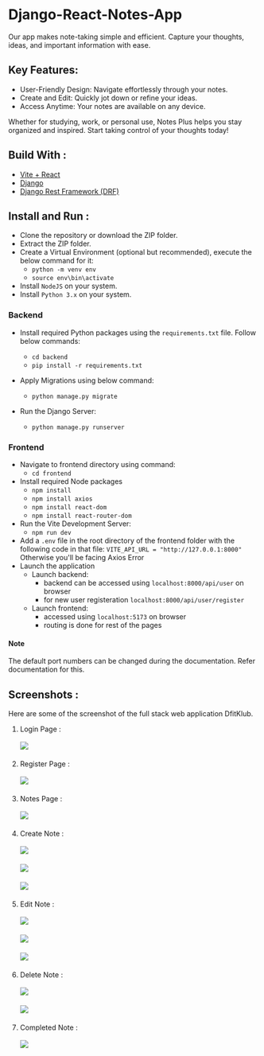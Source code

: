# Django-React-Notes-App

Our app makes note-taking simple and efficient. Capture your thoughts, ideas, and important information with ease.

## Key Features:

-   User-Friendly Design: Navigate effortlessly through your notes.
-   Create and Edit: Quickly jot down or refine your ideas.
-   Access Anytime: Your notes are available on any device.

Whether for studying, work, or personal use, Notes Plus helps you stay organized and inspired. Start taking control of your thoughts today!

## Build With :

<ul>
    <li><a href="https://vitejs.dev/" target="_blank">Vite + React</a></li>
    <li><a href="https://www.djangoproject.com/start/" target="_blank">Django</a></li>
    <li><a href="https://www.django-rest-framework.org/" target="_blank">Django Rest Framework (DRF)</a></li>
</ul>

## Install and Run :

-   Clone the repository or download the ZIP folder.
-   Extract the ZIP folder.
-   Create a Virtual Environment (optional but recommended), execute the below command for it:
    -   `python -m venv env`
    -   `source env\bin\activate`
-   Install `NodeJS` on your system.
-   Install `Python 3.x` on your system.

### Backend

-   Install required Python packages using the `requirements.txt` file. Follow below commands:

    -   `cd backend`
    -   `pip install -r requirements.txt`

-   Apply Migrations using below command:
    -   `python manage.py migrate`
-   Run the Django Server:
    -   `python manage.py runserver`

### Frontend

-   Navigate to frontend directory using command:
    -   `cd frontend`
-   Install required Node packages
    -   `npm install`
    -   `npm install axios`
    -   `npm install react-dom`
    -   `npm install react-router-dom`
-   Run the Vite Development Server:
    -   `npm run dev`
-   Add a `.env` file in the root directory of the frontend folder with the following code in that file:
        `VITE_API_URL = "http://127.0.0.1:8000"`
    Otherwise you'll be facing Axios Error
-   Launch the application
    -   Launch backend:
        -   backend can be accessed using `localhost:8000/api/user` on browser
        -   for new user registeration `localhost:8000/api/user/register`
    -   Launch frontend:
        -   accessed using `localhost:5173` on browser
        -   routing is done for rest of the pages

#### Note

The default port numbers can be changed during the documentation. Refer documentation for this.

## Screenshots :

Here are some of the screenshot of the full stack web application DfitKlub.

1. Login Page :<br><br>
   <img src="./screenshots/login.png"><br><br>
2. Register Page :<br><br>
   <img src="./screenshots/register.png"><br><br>
3. Notes Page :<br><br>
   <img src="./screenshots/notes.png"><br><br>
4. Create Note :<br><br>
   <img src="./screenshots/create-note.png"><br><br>
   <img src="./screenshots/note-created.png"><br><br>
   <img src="./screenshots/notes-after-create.png"><br><br>
5. Edit Note : <br><br>
   <img src="./screenshots/edit-note.png"> <br><br>
   <img src="./screenshots/note-edited.png"> <br><br>
   <img src="./screenshots/notes-after-edit.png"> <br><br>
6. Delete Note : <br><br>
   <img src="./screenshots/delete-note.png"> <br><br>
   <img src="./screenshots/notes-after-delete.png"> <br><br>
7. Completed Note : <br><br>
   <img src="./screenshots/note-completed.png">
